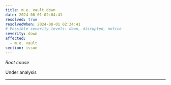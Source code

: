 ```yaml
---
title: m.e. vault down
date: 2024-08-01 02:04:41
resolved: true
resolvedWhen: 2024-08-01 02:34:41
# Possible severity levels: down, disrupted, notice
severity: down
affected:
  - m.e. vault
section: issue
---
```


*Root cause*

Under analysis

---


